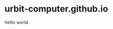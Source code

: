 # urbit-computer.github.io

helllo world

<script>
window.location.href("https://www.urbit.computer/utc");
</script>
